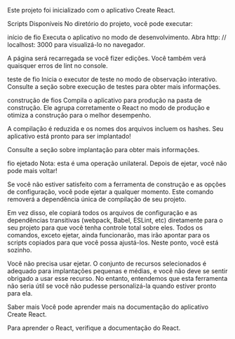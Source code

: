 Este projeto foi inicializado com o aplicativo Create React.

Scripts Disponíveis
No diretório do projeto, você pode executar:

início de fio
Executa o aplicativo no modo de desenvolvimento.
Abra http: // localhost: 3000 para visualizá-lo no navegador.

A página será recarregada se você fizer edições.
Você também verá quaisquer erros de lint no console.

teste de fio
Inicia o executor de teste no modo de observação interativo.
Consulte a seção sobre execução de testes para obter mais informações.

construção de fios
Compila o aplicativo para produção na pasta de construção.
Ele agrupa corretamente o React no modo de produção e otimiza a construção para o melhor desempenho.

A compilação é reduzida e os nomes dos arquivos incluem os hashes.
Seu aplicativo está pronto para ser implantado!

Consulte a seção sobre implantação para obter mais informações.

fio ejetado
Nota: esta é uma operação unilateral. Depois de ejetar, você não pode mais voltar!

Se você não estiver satisfeito com a ferramenta de construção e as opções de configuração, você pode ejetar a qualquer momento. Este comando removerá a dependência única de compilação de seu projeto.

Em vez disso, ele copiará todos os arquivos de configuração e as dependências transitivas (webpack, Babel, ESLint, etc) diretamente para o seu projeto para que você tenha controle total sobre eles. Todos os comandos, exceto ejetar, ainda funcionarão, mas irão apontar para os scripts copiados para que você possa ajustá-los. Neste ponto, você está sozinho.

Você não precisa usar ejetar. O conjunto de recursos selecionados é adequado para implantações pequenas e médias, e você não deve se sentir obrigado a usar esse recurso. No entanto, entendemos que esta ferramenta não seria útil se você não pudesse personalizá-la quando estiver pronto para ela.

Saber mais
Você pode aprender mais na documentação do aplicativo Create React.

Para aprender o React, verifique a documentação do React.

